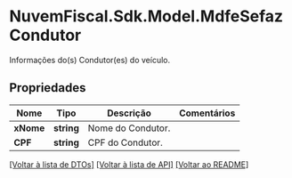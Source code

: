# NuvemFiscal.Sdk.Model.MdfeSefazCondutor
Informações do(s) Condutor(es) do veículo.

## Propriedades

Nome | Tipo | Descrição | Comentários
------------ | ------------- | ------------- | -------------
**xNome** | **string** | Nome do Condutor. | 
**CPF** | **string** | CPF do Condutor. | 

[[Voltar à lista de DTOs]](../README.md#documentation-for-models) [[Voltar à lista de API]](../README.md#documentation-for-api-endpoints) [[Voltar ao README]](../README.md)

